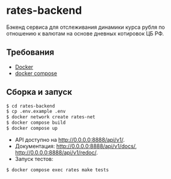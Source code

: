 # rates-backend

Бэкенд сервиса для отслеживания динамики курса рубля по отношению к валютам на основе дневных котировок ЦБ РФ.

## Требования

* [Docker](https://docs.docker.com/)
* [docker compose](https://docs.docker.com/compose/)

## Сборка и запуск

```bash
$ cd rates-backend
$ cp .env.example .env
$ docker network create rates-net
$ docker compose build
$ docker compose up
```

* API доступно на http://0.0.0.0:8888/api/v1/.
* Документация: http://0.0.0.0:8888/api/v1/docs/, http://0.0.0.0:8888/api/v1/redoc/.
* Запуск тестов:
```bash
$ docker compose exec rates make tests
```